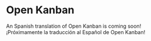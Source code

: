 # Open Kanban

An Spanish translation of Open Kanban is coming soon!  
¡Próximamente la traducción al Español de Open Kanban!
